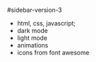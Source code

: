 #sidebar-version-3
- html, css, javascript;
- dark mode
- light mode 
- animations 
- icons from font awesome